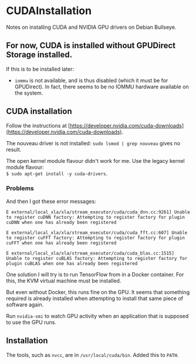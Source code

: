 # CUDAInstallation
Notes on installing CUDA and NVIDIA GPU drivers on Debian Bullseye.

## For now, CUDA is installed without GPUDirect Storage installed.
If this is to be installed later:
- `iommu` is not available, and is thus disabled (which it must be for 
GPUDirect). In fact, there seems to be no IOMMU hardware available on 
the system.

## CUDA installation

Follow the instructions at [https://developer.nvidia.com/cuda-downloads](https://developer.nvidia.com/cuda-downloads).

The nouveau driver is not installed: `sudo lsmod | grep nouveau` gives no result.

The open kernel module flavour didn't work for me. Use the legacy 
kernel module flavour:<br/>`$ sudo apt-get install -y cuda-drivers`.

### Problems

And then I got these error messages:

`E external/local_xla/xla/stream_executor/cuda/cuda_dnn.cc:9261] Unable to register cuDNN factory: Attempting to register factory for plugin cuDNN when one has already been registered`

`E external/local_xla/xla/stream_executor/cuda/cuda_fft.cc:607] Unable to register cuFFT factory: Attempting to register factory for plugin cuFFT when one has already been registered`

`E external/local_xla/xla/stream_executor/cuda/cuda_blas.cc:1515] Unable to register cuBLAS factory: Attempting to register factory for plugin cuBLAS when one has already been registered`

One solution I will try is to run TensorFlow from in a Docker container. For this, the KVM virtual machine must be installed.

But even without Docker, this runs fine on the GPU. It seems that something required is already installed when attempting to install that same piece of software again.

Run `nvidia-smi` to watch GPU activity when an application that is supposed to use the GPU runs.
 
## Installation
The tools, such as ```nvcc```, are in ```/usr/local/cuda/bin```. Added this to ```PATH```.